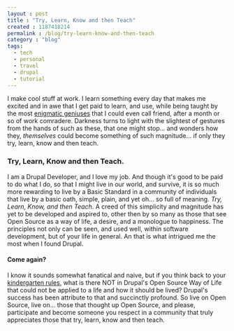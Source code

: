 ```yaml
---
layout : post
title : "Try, Learn, Know and then Teach"
created : 1187418214
permalink : /blog/try-learn-know-and-then-teach
category : "blog"
tags:
  - tech
  - personal
  - travel
  - drupal
  - tutorial
---
```

I make cool stuff at work. I learn something every day that makes me excited and in awe that I get paid to learn, and use, while being taught by the most <a href="http://lullabot.com">enigmatic geniuses</a> that I could even call friend, after a month or so of work comradere. Darkness turns to light with the slightest of gestures from the hands of such as these, that one might stop... and wonders how they, <em>themselves</em> could become something of such magnitude... if only they try, learn, know and then teach. 
<h3>Try, Learn, Know and then Teach.</h3>
I am a Drupal Developer, and I love my job. And though it's good to be paid to do what I do, so that I might live in our world, and survive, it is so much more rewarding to live by a Basic Standard in a community of individuals that live by a basic oath, simple, plain, and yet oh... so full of meaning. <em>Try, Learn, Know, and then Teach</em>. A creed of this simplicity and magnitude has yet to be developed and aspired to, other then by so many as those that see Open Source as a way of life, a desire, and a monologue to happiness. The principles not only can be seen, and used well, within software development, but of your life in general. An that is what intrigued me the most when I found Drupal.
<h4>Come again?</h4>
I know it sounds somewhat fanatical and naive, but if you think back to your <a href="http://www.peace.ca/kindergarten.htm">kindergarten rules</a>, what is there NOT in Drupal's Open Source Way of Life that could not be applied to a life and how it should be lived? Drupal's success has been attribute to that and succinctly profound. So live on Open Source, live on... those that thought up Open Source, and please, participate and become someone you respect in a community that truly appreciates those that try, learn, know and then teach.
